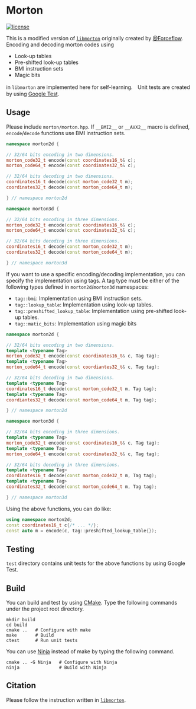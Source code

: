 # Morton
[![license](https://img.shields.io/github/license/mashape/apistatus.svg)](https://opensource.org/licenses/MIT)

This is a modified version of [`libmorton`](https://github.com/Forceflow/libmorton) originally created by [@Forceflow](https://github.com/Forceflow). Encoding and decoding morton codes using 

- Look-up tables
- Pre-shifted look-up tables
- BMI instruction sets
- Magic bits

in `libmorton` are implemented here for self-learning.　Unit tests are created by using [Google Test](https://github.com/google/googletest).

## Usage

Please include `morton/morton.hpp`. If `__BMI2__` or `__AVX2__` macro is defined, `encode`/`decode` functions use BMI instruction sets.

```cpp
namespace morton2d {

// 32/64 bits encoding in two dimensions.
morton_code32_t encode(const coordinates16_t& c);
morton_code64_t encode(const coordinates32_t& c);

// 32/64 bits decoding in two dimensions.
coordinates16_t decode(const morton_code32_t m);
coordinates32_t decode(const morton_code64_t m);

} // namespace morton2d
```

```cpp
namespace morton3d {

// 32/64 bits encoding in three dimensions.
morton_code32_t encode(const coordinates16_t& c);
morton_code64_t encode(const coordinates32_t& c);

// 32/64 bits decoding in three dimensions.
coordinates16_t decode(const morton_code32_t m);
coordinates32_t decode(const morton_code64_t m);

} // namespace morton3d
```

If you want to use a specific encoding/decoding implementation, you can specify the implementation using tags. A tag type must be either of the following types defined in `morton2d`/`morton3d` namespaces:

- `tag::bmi`: Implementation using BMI instruction sets.
- `tag::lookup_table`: Implementation using look-up tables.
- `tag::preshifted_lookup_table`: Implementation using pre-shifted look-up tables.
- `tag::matic_bits`: Implementation using magic bits

```cpp
namespace morton2d {

// 32/64 bits encoding in two dimensions.
template <typename Tag>
morton_code32_t encode(const coordinates16_t& c, Tag tag);
template <typename Tag>
morton_code64_t encode(const coordiantes32_t& c, Tag tag);

// 32/64 bits decoding in two dimensions.
template <typename Tag>
coordinates16_t decode(const morton_code32_t m, Tag tag);
template <typename Tag>
coordiantes32_t decode(const morton_code64_t m, Tag tag);

} // namespace morton2d
```

```cpp
namespace morton3d {

// 32/64 bits encoding in three dimensions.
template <typename Tag>
morton_code32_t encode(const coordinates16_t& c, Tag tag);
template <typename Tag>
morton_code64_t encode(const coordinates32_t& c, Tag tag);

// 32/64 bits decoding in three dimensions.
template <typename Tag>
coordinates16_t decode(const morton_code32_t m, Tag tag);
template <typename Tag>
coordinates32_t decode(const morton_code64_t m, Tag tag);

} // namespace morton3d
```

Using the above functions, you can do like:

```cpp
using namespace morton2d;
const coordinates16_t c{/* ... */};
const auto m = encode(c, tag::preshifted_lookup_table{});
```

## Testing

`test` directory contains unit tests for the above functions by using Google Test.

## Build

You can build and test by using [CMake](https://cmake.org/). Type the following commands under the project root directory.

```terminal
mkdir build
cd build
cmake ..   # Configure with make
make       # Build
ctest      # Run unit tests
```

You can use [Ninja](https://ninja-build.org/) instead of make by typing the following command.

```terminal
cmake .. -G Ninja   # Configure with Ninja
ninja               # Build with Ninja
```

## Citation

Please follow the instruction written in [`libmorton`](https://github.com/Forceflow/libmorton).